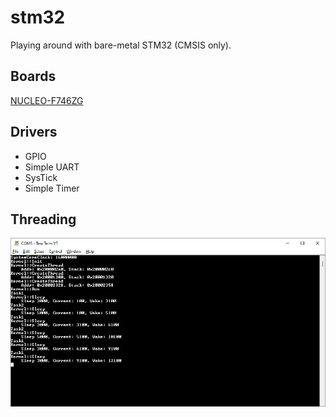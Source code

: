 # stm32
Playing around with bare-metal STM32 (CMSIS only).

## Boards
[NUCLEO-F746ZG](https://www.mouser.com/ProductDetail/STMicroelectronics/NUCLEO-F746ZG)


## Drivers
* GPIO
* Simple UART
* SysTick
* Simple Timer


## Threading
![Threading](Docs/Images/Threading.png)